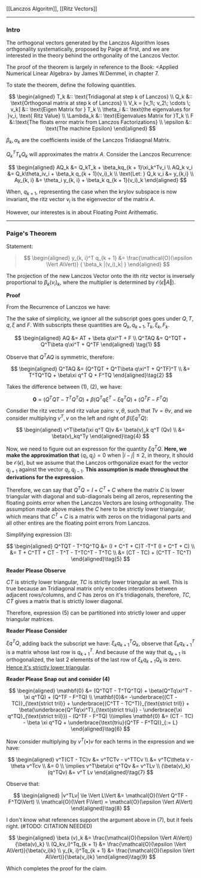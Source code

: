 [[Lanczos Algoritm]], [[Ritz Vectors]]


----
### **Intro**

The orthogonal vectors generated by the Lanczos Algorithm loses orthgonality systematically, proposed by Paige at first, and we are interested in the theory behind the orthgonality of the Lanczos Vector. 

The proof of the theorem is largely in reference to the Book: \<Applied Numerical Linear Algebra\> by James W.Demmel, in chapter 7. 

To state the theorem, define the following quantities. 

$$
\begin{aligned}
    T_k &:: \text{Tridiagonal at step k of Lanczos}
    \\
    Q_k &:: \text{Orthogonal matrix at step k of Lanczos}
    \\
    V_k = [v_1\;  v_2\; \cdots \; v_k] &:: \text{Eigen Matrix for } T_k
    \\
    \theta_i &:: \text{the eigenvalues for }v_i, \text{ Ritz Value}
    \\
    \Lambda_k &:: \text{Eigenvalues Matrix for }T_k
    \\
    F &::\text{The floats error matrix from Lanczos Factorizations}
    \\
    \epsilon &:: \text{The machine Epsilon}
\end{aligned}
$$

$\beta_k, \alpha_k$ are the coefficients inside of the Lanczos Tridiaognal Matrix. 

$Q_k^T T_k Q_k$ will approximates the matrix $A$. Consider the Lanczos Recurrence: 

$$
\begin{aligned}
    AQ_k &= Q_kT_k + \beta_kq_{k + 1}\xi_k^Tv_i
    \\
    AQ_k v_i &= Q_k\theta_iv_i + \beta_k q_{k + 1}(v_i)_k
    \\
    \text{Let: } Q_k v_i &= y_{k,i}
    \\
    Ay_{k, i} &= \theta_i y_{k, i} + \beta_k q_{k + 1}(v_i)_k
\end{aligned}
$$

When, $q_{k + 1}$, representing the case when the krylov subspace is now invariant, the ritz vector $v_i$ is the eigenvector of the matrix $A$. 

However, our interestes is in about Floating Point Arithematic. 


----
### **Paige's Theorem**

Statement: 

> $$
> \begin{aligned}
>     y_{k, i}^T q_{k + 1} &= \frac{\mathcal{O}(\epsilon \Vert A\Vert)}
>     {
>         \beta_k |(v_i)_k|
>     }
> \end{aligned}
> $$


The projection of the new Lanczos Vector onto the ith ritz vector is inversely proportional to $\beta_k (v_i)_k$, where the multiplier is determined by $\mathcal{O}(\epsilon \Vert A\Vert)$. 


**Proof**

From the Recurrence of Lanczos we have: 

The the sake of simplicity, we ignoer all the subscript goes goes under $Q, T, q,\xi$ and $F$. With subscripts these quantities are $Q_k, q_{k + 1}, T_k, \xi_k, F_k$. 

$$
\begin{aligned}
    AQ &= AT + \beta q\xi^T + F
    \\
    Q^TAQ &= Q^TQT + Q^T\beta q\xi^T + Q^TF
\end{aligned} \tag{1}
$$

Observe that $Q^TAQ$ is symmetric, therefore: 

$$
\begin{aligned}
    Q^TAQ &= (Q^TQT + Q^T\beta q\xi^T + Q^TF)^T
    \\
    &= T^TQ^TQ  + \beta\xi q^T Q + F^TQ
\end{aligned}\tag{2}
$$

Takes the difference between (1), (2), we have: 

$$
\mathbf{0} = (Q^TQT - T^TQ^TQ) + \beta(Q^Tq\xi^T - \xi q^TQ) + (Q^TF - F^TQ)\tag{3}
$$

Consdier the ritz vector and ritz value pairs: $v, \theta$, such that $Tv = \theta v$, and we consider multiplying $v^T, v$ on the left and right of $\beta(\xi q^T Q)$: 

$$
\begin{aligned}
    v^T\beta(\xi q^T Q)v &= \beta(v)_k q^T (Qv)
    \\
    &= \beta(v)_kq^Ty
\end{aligned}\tag{4}
$$

Now, we need to figure out an expresson for the quantity $\xi q^TQ$. **Here, we make the approximation that** $\langle q_i, q_j\rangle = 0$ when $|i - j| \le 2$, in theory, it should be $\mathcal{O}(\epsilon)$, but we assume that the Lanczos orthgonalize exact for the vector $q_{j + 1}$ against the vector $q_j, q_{j - 1}$. **This assumption is made throughout the derivations for the expression**. 

Therefore, we can say that $Q^TQ = I + C^T + C$ where the matrix $C$ is lower triangular with diagonal and sub-diagonals being all zeros, representing the floating points error when the Lanczos Vectors are losing orthogonality. The assumption made above makes the $C$ here to be strictly lower triangular, which means that $C^T + C$ is a matrix with zeros on the tridiagonal parts and all other entires are the floating point errors from Lanczos. 

Simplifying expression (3): 

$$
\begin{aligned}
    Q^TQT - T^TQ^TQ &= (I + C^T + C)T -T^T (I + C^T + C)
    \\
    &= T + C^TT + CT - T^T - T^TC^T - T^TC
    \\
    &= (CT - TC) + (C^TT - TC^T)
\end{aligned}\tag{5}
$$

**Reader Please Observe**

$CT$ is strictly lower triangular, $TC$ is strictly lower triangular as well. This is true because an Tridiagonal matrix only encodes interations between adjacent rows/columns, and $C$ has zeros on it's tridiagonals, therefore, $TC, CT$ gives a matrix that is strictly lower diagonal. 

Therefore, expression (5) can be partitioned into strictly lower and upper triangular matrices. 

**Reader Please Consider**

$\xi q^TQ$, adding back the subscript we have: $\xi_k q_{k + 1}^TQ_k$, observe that $\xi_k q_{k + 1}^T$ is a matrix whose last row is $q_{k + 1}^T$. And because of the way that $q_{k + 1}$ is orthogonalized, the last 2 elements of the last row of $\xi_k q_{k + 1}Q_k$ is zero. <u>Hence it's strictly lower triangular</u>.

**Reader Please Snap out and consider (4)**


$$
\begin{aligned}
    \mathbf{0} &= (Q^TQT - T^TQ^TQ) + \beta(Q^Tq\xi^T - \xi q^TQ) + (Q^TF - F^TQ)
    \\
    \mathbf{0}&= 
    -\underbrace{(CT - TC)}_{\text{strict tril}} + \underbrace{(C^TT - TC^T)}_{\text{strict tril}} + \beta(\underbrace{Q^Tq\xi^T}_{\text{strict triu}} - \underbrace{\xi q^TQ}_{\text{strict tril}}) - (Q^TF - F^TQ)
    \\\implies
    \mathbf{0} &= (CT - TC) - \beta \xi q^TQ + \underbrace{\text{triu}(Q^TF - F^TQ)}_{:= L}
\end{aligned}\tag{6}
$$

Now consider multiplying by $v^T(\bullet)v$ for each terms in the expression and we have: 

$$
\begin{aligned}
    v^T(CT - TC)v &= v^TCTv - v^TTCv
    \\
    &= 
    v^TC\theta v - \theta v^Tcv
    \\
    &= 0
    \\
    \implies 
    v^T\beta\xi q^TQv &= v^TLv
    \\
    (\beta(v)_k)(q^TQv) &= v^T Lv
\end{aligned}\tag{7}
$$

Observe that: 

$$
\begin{aligned}
    |v^TLv| \le \Vert L\Vert &= \mathcal{O}(\Vert Q^TF - F^TQ\Vert)
    \\
    \mathcal{O}(\Vert F\Vert) = \mathcal{O}(\epsilon \Vert A\Vert)
\end{aligned}\tag{8}
$$


I don't know what references support the argument above in (7), but it feels right. (#TODO: CITATION NEEDED) 

$$
\begin{aligned}
    \beta (v)_k &= \frac{\mathcal{O}(\epsilon \Vert A\Vert)}{\beta(v)_k}
    \\
    (Q_kv_i)^Tq_{k + 1} &= \frac{\mathcal{O}(\epsilon \Vert A\Vert)}{\beta(v_i)k}
    \\
    y_{k, i}^Tq_{k + 1} &= \frac{\mathcal{O}(\epsilon \Vert A\Vert)}{\beta(v_i)k}
\end{aligned}\tag{9}
$$

Which completes the proof for the claim. 

